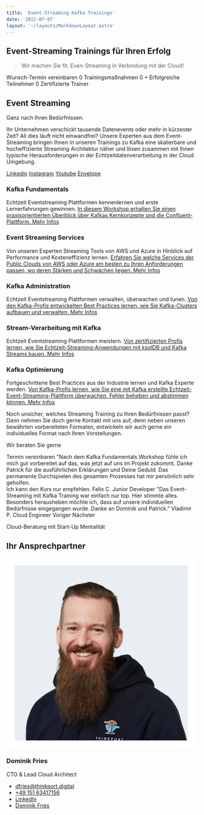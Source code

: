 ```yaml
---
title: 'Event-Streaming Kafka Trainings'
date: '2022-07-07'
layout: '~/layouts/MarkdownLayout.astro'
---
```


## Event-Streaming Trainings für Ihren Erfolg

> Wir machen Sie fit. Even-Streaming in Verbindung mit der Cloud!

Wunsch-Termin vereinbaren 0 Trainingsmaßnahmen 0 + Erfolgreiche Teilnehmer 0 Zertifizierte Trainer

## Event Streaming

Ganz nach Ihren Bedürfnissen.

Ihr Unternehmen verschickt tausende Datenevents oder mehr in kürzester Zeit? All dies läuft nicht einwandfrei? Unsere Experten aus dem Event-Streaming bringen Ihnen in unseren Trainings zu Kafka eine skalierbare und hocheffiziente Streaming Architektur näher und lösen zusammen mit Ihnen typische Herausforderungen in der Echtzeitdatenverarbeitung in der Cloud Umgebung.

[Linkedin](https://www.linkedin.com/company/11759873) [Instagram](https://www.instagram.com/thinkport/) [Youtube](https://www.youtube.com/channel/UCnke3WYRT6bxuMK2t4jw2qQ) [Envelope](mailto:tdrechsel@thinkport.digital)[](#linksection)

### Kafka Fundamentals

Echtzeit Eventstreaming Plattformen kennenlernen und erste Lernerfahrungen gewinnen. [In diesem Workshop erhalten Sie einen praxisorientierten Überblick über Kafkas Kernkonzepte und die Confluent-Plattform. Mehr Infos](https://thinkport.digital/kafka-fundamentals-lernen/)

### Event Streaming Services

Von unseren Experten Streaming Tools von AWS und Azure in Hinblick auf Performance und Kosteneffizienz lernen. [Erfahren Sie welche Services der Public Clouds von AWS oder Azure am besten zu Ihren Anforderungen passen, wo deren Stärken und Schwächen liegen. Mehr Infos](https://thinkport.digital/event-streaming-services-auf-aws-and-azure/)

### Kafka Administration

Echtzeit Eventstreaming Plattformen verwalten, überwachen und tunen. [Von den Kafka-Profis entwickelten Best Practices lernen, wie Sie Kafka-Clusters aufbauen und verwalten. Mehr Infos](https://thinkport.digital/kafka-administration-lernen/)

### Stream-Verarbeitung mit Kafka

Echtzeit Eventstreaming Plattformen meistern. [Von zertifizierten Profis lernen, wie Sie Echtzeit-Streaming-Anwendungen mit ksqlDB und Kafka Streams bauen. Mehr Infos](https://thinkport.digital/stream-verarbeitung-mit-kafka-lernen/)

### Kafka Optimierung

Fortgeschrittene Best Practices aus der Industrie lernen und Kafka Experte werden. [Von Kafka-Profis lernen, wie Sie eine mit Kafka erstellte Echtzeit-Event-Streaming-Plattform überwachen, Fehler beheben und abstimmen können. Mehr Infos](https://thinkport.digital/fortgeschrittene-kafka-optimierung/)

Noch unsicher, welches Streaming Training zu Ihren Bedürfnissen passt? Dann nehmen Sie doch gerne Kontakt mit uns auf, denn neben unseren bewährten vorbereiteten Formaten, entwickeln wir auch gerne ein individuelles Format nach Ihren Vorstellungen.

Wir beraten Sie gerne

Termin vereinbaren "Nach dem Kafka Fundamentals Workshop fühle ich mich gut vorbereitet auf das,
was jetzt auf uns im Projekt zukommt. Danke Patrick für die ausführlichen Erklärungen und Deine Geduld. Das permanente Durchspielen des gesamten Prozesses hat mir persönlich sehr geholfen.  
Ich kann den Kurs nur empfehlen. Felix C. Junior Developer "Das Event-Streaming mit Kafka Training war einfach nur top. Hier stimmte alles.  
Besonders herausheben möchte ich, dass auf unsere individuellen Bedürfnisse eingegangen wurde. Danke an Dominik und Patrick." Vladimir P. Cloud Engineer Voriger Nächster

Cloud-Beratung mit Start-Up Mentalität

## Ihr Ansprechpartner

![Dominik gerahmt](images/Dominik_mH-2.png)

### Dominik Fries

CTO & Lead Cloud Architect

- [dfries@thinkport.digital](mailto:dfries@thinkport.digital)
- [+49 151 63417156](tel:+4915163417156)
- [LinkedIn](https://www.linkedin.com/in/dominik-fries-497ab7107/?originalSubdomain=de)
- [Dominik Fries](https://www.xing.com/profile/Dominik_Fries5)
